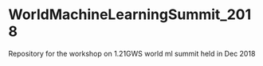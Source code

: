 # WorldMachineLearningSummit_2018
Repository for the workshop on 1.21GWS world ml summit held in Dec 2018
